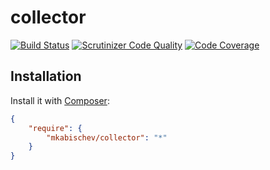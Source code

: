 # collector
[![Build Status](https://travis-ci.org/mkabischev/collector.svg?branch=master)](https://travis-ci.org/mkabischev/collector)
[![Scrutinizer Code Quality](https://scrutinizer-ci.com/g/mkabischev/collector/badges/quality-score.png?b=master)](https://scrutinizer-ci.com/g/mkabischev/collector/?branch=master)
[![Code Coverage](https://scrutinizer-ci.com/g/mkabischev/collector/badges/coverage.png?b=master)](https://scrutinizer-ci.com/g/mkabischev/collector/?branch=master)

## Installation

Install it with [Composer](https://getcomposer.org/):
```json
{
    "require": {
        "mkabischev/collector": "*"
    }
}
```
